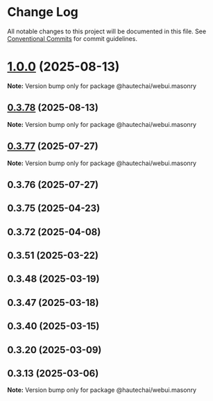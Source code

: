 # Change Log

All notable changes to this project will be documented in this file.
See [Conventional Commits](https://conventionalcommits.org) for commit guidelines.

# [1.0.0](https://github.com/HautechAI/webui/compare/@hautechai/webui.masonry@0.3.78...@hautechai/webui.masonry@1.0.0) (2025-08-13)

**Note:** Version bump only for package @hautechai/webui.masonry

## [0.3.78](https://github.com/HautechAI/webui/compare/@hautechai/webui.masonry@0.3.77...@hautechai/webui.masonry@0.3.78) (2025-08-13)

**Note:** Version bump only for package @hautechai/webui.masonry

## [0.3.77](https://github.com/HautechAI/webui/compare/@hautechai/webui.masonry@0.3.76...@hautechai/webui.masonry@0.3.77) (2025-07-27)

**Note:** Version bump only for package @hautechai/webui.masonry

## 0.3.76 (2025-07-27)

## 0.3.75 (2025-04-23)

## 0.3.72 (2025-04-08)

## 0.3.51 (2025-03-22)

## 0.3.48 (2025-03-19)

## 0.3.47 (2025-03-18)

## 0.3.40 (2025-03-15)

## 0.3.20 (2025-03-09)

## 0.3.13 (2025-03-06)

**Note:** Version bump only for package @hautechai/webui.masonry
